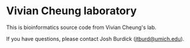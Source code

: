 
# Vivian Cheung laboratory

This is bioinformatics source code from Vivian Cheung's lab.

If you have questions, please contact Josh Burdick ([jtburd@umich.edu](mailto:jtburd@umich.edu)).
